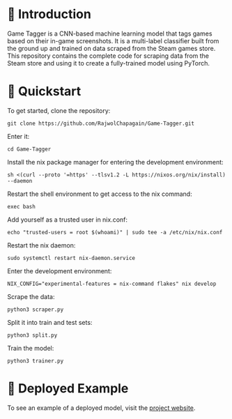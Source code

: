 # 🧭 Introduction
Game Tagger is a CNN-based machine learning model that tags games based on their in-game screenshots. It is a multi-label classifier built from the ground up and trained on data scraped from the Steam games store. This repository contains the complete code for scraping data from the Steam store and using it to create a fully-trained model using PyTorch.

# 🚀 Quickstart
To get started, clone the repository:
```
git clone https://github.com/RajwolChapagain/Game-Tagger.git
```
Enter it:
```
cd Game-Tagger
```
Install the nix package manager for entering the development environment:
```
sh <(curl --proto '=https' --tlsv1.2 -L https://nixos.org/nix/install) --daemon
```
Restart the shell environment to get access to the nix command:
```
exec bash
```
Add yourself as a trusted user in nix.conf:
```
echo "trusted-users = root $(whoami)" | sudo tee -a /etc/nix/nix.conf
```
Restart the nix daemon:
```
sudo systemctl restart nix-daemon.service
```
Enter the development environment:
```
NIX_CONFIG="experimental-features = nix-command flakes" nix develop
```
Scrape the data:
```
python3 scraper.py
```
Split it into train and test sets:
```
python3 split.py
```
Train the model:
```
python3 trainer.py
```

# 🔗 Deployed Example
To see an example of a deployed model, visit the [project website](https://rajwolchapagain.github.io/Game-Tagger-Website/).
